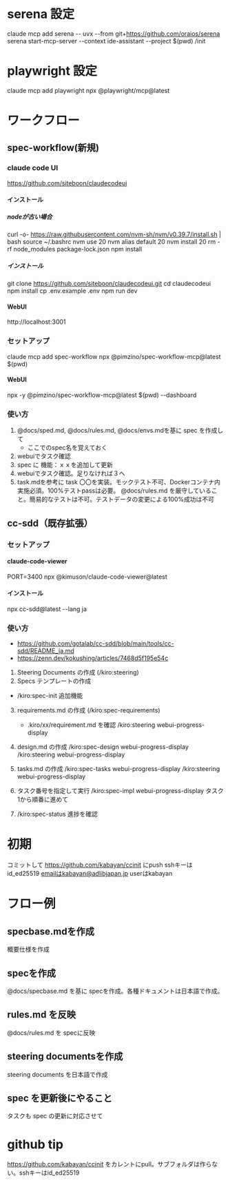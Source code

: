 # serena 設定
claude mcp add serena -- uvx --from git+https://github.com/oraios/serena serena start-mcp-server --context ide-assistant --project $(pwd)
/init

# playwright 設定
claude mcp add playwright npx @playwright/mcp@latest

# ワークフロー
## spec-workflow(新規) 
### claude code UI
https://github.com/siteboon/claudecodeui

#### インストール

##### nodeが古い場合
curl -o- https://raw.githubusercontent.com/nvm-sh/nvm/v0.39.7/install.sh | bash
source ~/.bashrc
nvm use 20
nvm alias default 20
nvm install 20
rm -rf node_modules package-lock.json
npm install

##### インストール
git clone https://github.com/siteboon/claudecodeui.git
cd claudecodeui
npm install
cp .env.example .env
npm run dev

#### WebUI
http://localhost:3001

### セットアップ
claude mcp add spec-workflow npx @pimzino/spec-workflow-mcp@latest $(pwd)
#### WebUI
npx -y @pimzino/spec-workflow-mcp@latest $(pwd) --dashboard
### 使い方
1. @docs/sped.md, @docs/rules.md, @docs/envs.mdを基に spec を作成して
    - ここでのspec名を覚えておく
2. webuiでタスク確認
3. spec に 機能：ｘｘを追加して更新
4. webuiでタスク確認。足りなければ３へ
5. task.mdを参考に task 〇〇を実装。モックテスト不可、Dockerコンテナ内実施必須。100%テストpassは必要。 @docs/rules.md を厳守していること。簡易的なテストは不可。テストデータの変更による100%成功は不可

## cc-sdd（既存拡張）

### セットアップ

#### claude-code-viewer
PORT=3400 npx @kimuson/claude-code-viewer@latest

#### インストール
npx cc-sdd@latest --lang ja

### 使い方
- https://github.com/gotalab/cc-sdd/blob/main/tools/cc-sdd/README_ja.md
- https://zenn.dev/kokushing/articles/7468d5f195e54c

1. Steering Documents の作成 (/kiro:steering)
2. Specs テンプレートの作成 
- /kiro:spec-init 追加機能
3. requirements.md の作成 (/kiro:spec-requirements)
    - .kiro/xx/requirement.md を確認
/kiro:steering webui-progress-display

4. design.md の作成 
/kiro:spec-design webui-progress-display
/kiro:steering webui-progress-display

5. tasks.md の作成 
/kiro:spec-tasks webui-progress-display
/kiro:steering webui-progress-display

6. タスク番号を指定して実行 
/kiro:spec-impl webui-progress-display タスク1から順番に進めて

7. /kiro:spec-status 進捗を確認

# 初期
コミットして https://github.com/kabayan/ccinit にpush sshキーはid_ed25519 emailはkabayan@adlibjapan.jp userはkabayan

# フロー例
## specbase.mdを作成
概要仕様を作成

## specを作成
@docs/specbase.md を基に specを作成。各種ドキュメントは日本語で作成。

## rules.md を反映
@docs/rules.md を specに反映

## steering documentsを作成
steering documents を日本語で作成

## spec を更新後にやること
タスクも spec の更新に対応させて

# github tip
https://github.com/kabayan/ccinit をカレントにpull。サブフォルダは作らない。sshキーはid_ed25519